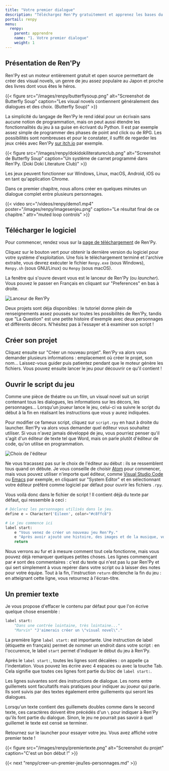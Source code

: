 ```yaml
---
title: "Votre premier dialogue"
description: "Téléchargez Ren'Py gratuitement et apprenez les bases du moteur pour créer votre premier projet."
portail: renpy
menu:
  renpy:
    parent: apprendre
    name: "1. Votre premier dialogue"
    weight: 1
---
```


## Présentation de Ren'Py

Ren'Py est un moteur entièrement gratuit et open source permettant de créer des visual novels, un genre de jeu assez populaire au Japon et proche des livres dont vous êtes le héros.

{{< figure src="/images/renpy/butterflysoup.png" alt="Screenshot de Butterfly Soup" caption="Les visual novels contiennent généralement des dialogues et des choix. (Butterfly Soup)" >}}

La simplicité du langage de Ren'Py le rend idéal pour un écrivain sans aucune notion de programmation, mais on peut aussi étendre les fonctionnalités du jeu à sa guise en écrivant du Python. Il est par exemple assez simple de programmer des phases de point and click ou de RPG. Les possibilités sont nombreuses et pour le constater, il suffit de regarder les jeux créés avec Ren'Py [sur itch.io](https://itch.io/games/newest/made-with-renpy) par exemple.

{{< figure src="/images/renpy/dokidokiliteratureclub.png" alt="Screenshot de Butterfly Soup" caption="Un système de carnet programmé dans Ren'Py. (Doki Doki Literature Club)" >}}

Les jeux peuvent fonctionner sur Windows, Linux, macOS, Android, iOS ou en tant qu'application Chrome.

Dans ce premier chapitre, nous allons créer en quelques minutes un dialogue complet entre plusieurs personnages.

{{< video src="/videos/renpy/demo1.mp4" poster="/images/renpy/imagesenjeu.png" caption="Le résultat final de ce chapitre." attr="muted loop controls" >}}

## Télécharger le logiciel

Pour commencer, rendez vous sur la [page de téléchargement](https://renpy.org/latest.html) de Ren'Py.

Cliquez sur le bouton vert pour obtenir la dernière version du logiciel pour votre système d'exploitation. Une fois le téléchargement terminé et l'archive extraite, vous devrez exécuter le fichier `Renpy.exe` (sous Windows), `Renpy.sh` (sous GNU/Linux) ou `Renpy` (sous macOS).

La fenêtre qui s'ouvre devant vous est le lanceur de Ren'Py (ou *launcher*). Vous pouvez le passer en Français en cliquant sur "Preferences" en bas à droite.

![Lanceur de Ren'Py](/images/renpy/launcher.png)

Deux projets sont déja disponibles : le tutoriel donne plein de renseignements assez poussés sur toutes les possibilités de Ren'Py, tandis que "La Question" est une petite histoire d'exemple avec deux personnages et différents décors. N'hésitez pas à l'essayer et à examiner son script !

## Créer son projet

Cliquez ensuite sur "Créer un nouveau projet". Ren'Py va alors vous demander plusieurs informations : emplacement où créer le projet, son nom... Laissez-vous guider puis patientez pendant que le moteur génère les fichiers. Vous pouvez ensuite lancer le jeu pour découvrir ce qu'il contient !

## Ouvrir le script du jeu

Comme une pièce de théatre ou un film, un visual novel suit un script contenant tous les dialogues, les informations sur les décors, les personnages... Lorsqu'un joueur lance le jeu, celui-ci va suivre le script du début à la fin en réalisant les instructions que vous y aurez indiquées.

Pour modifier ce fameux script, cliquez sur `script.rpy` en haut à droite du launcher. Ren'Py va alors vous demander quel éditeur vous souhaitez utiliser. Si vous n'avez jamais développé de jeu, vous pourriez penser qu'il s'agit d'un éditeur de texte tel que Word, mais on parle plutôt d'éditeur de code, qu'on utilise en programmation.

![Choix de l'éditeur](/images/renpy/selectionediteur.png)

Ne vous tracassez pas sur le choix de l'éditeur au début : ils se ressemblent tous quand on débute. Je vous conseille de choisir [Atom](https://renpy.org/latest.html) pour commencer, mais vous pouvez utiliser n'importe quel éditeur, comme [Visual Studio Code](https://code.visualstudio.com/) ou [Emacs](https://www.gnu.org/software/emacs/) par exemple, en cliquant sur "System Editor" et en sélectionnant votre éditeur préféré comme logiciel par défaut pour ouvrir les fichiers `.rpy`.

Vous voilà donc dans le fichier de script ! Il contient déjà du texte par défaut, qui ressemble à ceci :

```python
# Déclarez les personnages utilisés dans le jeu.
define e = Character('Eileen', color="#c8ffc8")

# Le jeu commence ici
label start:
    e "Vous venez de créer un nouveau jeu Ren'Py."
    e "Après avoir ajouté une histoire, des images et de la musique, vous pourrez le présenter au monde entier !"
    return
```

Nous verrons au fur et à mesure comment tout cela fonctionne, mais vous pouvez déjà remarquer quelques petites choses. Les lignes commençant par `#` sont des commentaires : c'est du texte qui n'est pas lu par Ren'Py et qui sert simplement à vous repérer dans votre script ou à laisser des notes pour votre équipe. Tout à la fin, l'instruction `return` déclenche la fin du jeu : en atteignant cette ligne, vous retournez à l'écran-titre.

## Un premier texte

Je vous propose d'effacer le contenu par défaut pour que l'on écrive quelque chose ensemble :

```python
label start:
    "Dans une contrée lointaine, très lointaine..."
    "Marvin" "J'aimerais créer un \"visual novel\"."
```

La première ligne `label start:` est importante. Une instruction de label (étiquette en français) permet de nommer un endroit dans votre script : en l'occurence, le label `start` permet d'indiquer le début du jeu à Ren'Py.

Après le `label start:`, toutes les lignes sont décalées : on appelle ça l'indentation. Vous pouvez les écrire avec 4 espaces ou avec la touche Tab. Cela signifie que toutes ces lignes font partie du bloc de `label start:`.

Les lignes suivantes sont des instructions de dialogue. Les noms entre guillemets sont facultatifs mais pratiques pour indiquer au joueur qui parle. Ils sont suivis par des textes également entre guillements qui seront les dialogues.

Lorsqu'un texte contient des guillemets doubles comme dans le second texte, ces caractères doivent être précédés d'un `\` pour indiquer à Ren'Py qu'ils font partie du dialogue. Sinon, le jeu ne pourrait pas savoir à quel guillemet le texte est censé se terminer.

Retournez sur le launcher pour essayer votre jeu. Vous avez affiché votre premier texte !

{{< figure src="/images/renpy/premiertexte.png" alt="Screenshot du projet" caption="C'est un bon début !" >}}

{{< next "renpy/creer-un-premier-jeu/les-personnages.md" >}}